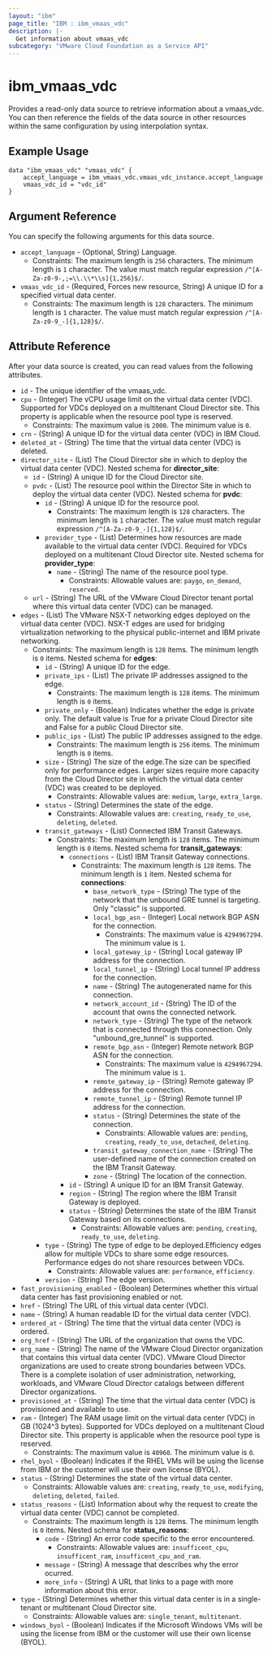 ```yaml
---
layout: "ibm"
page_title: "IBM : ibm_vmaas_vdc"
description: |-
  Get information about vmaas_vdc
subcategory: "VMware Cloud Foundation as a Service API"
---
```


# ibm_vmaas_vdc

Provides a read-only data source to retrieve information about a vmaas_vdc. You can then reference the fields of the data source in other resources within the same configuration by using interpolation syntax.

## Example Usage

```hcl
data "ibm_vmaas_vdc" "vmaas_vdc" {
	accept_language = ibm_vmaas_vdc.vmaas_vdc_instance.accept_language
	vmaas_vdc_id = "vdc_id"
}
```

## Argument Reference

You can specify the following arguments for this data source.

* `accept_language` - (Optional, String) Language.
  * Constraints: The maximum length is `256` characters. The minimum length is `1` character. The value must match regular expression `/^[A-Za-z0-9-,;=\\.\\*\\s]{1,256}$/`.
* `vmaas_vdc_id` - (Required, Forces new resource, String) A unique ID for a specified virtual data center.
  * Constraints: The maximum length is `128` characters. The minimum length is `1` character. The value must match regular expression `/^[A-Za-z0-9_-]{1,128}$/`.

## Attribute Reference

After your data source is created, you can read values from the following attributes.

* `id` - The unique identifier of the vmaas_vdc.
* `cpu` - (Integer) The vCPU usage limit on the virtual data center (VDC). Supported for VDCs deployed on a multitenant Cloud Director site. This property is applicable when the resource pool type is reserved.
  * Constraints: The maximum value is `2000`. The minimum value is `0`.
* `crn` - (String) A unique ID for the virtual data center (VDC) in IBM Cloud.
* `deleted_at` - (String) The time that the virtual data center (VDC) is deleted.
* `director_site` - (List) The Cloud Director site in which to deploy the virtual data center (VDC).
Nested schema for **director_site**:
	* `id` - (String) A unique ID for the Cloud Director site.
	* `pvdc` - (List) The resource pool within the Director Site in which to deploy the virtual data center (VDC).
	Nested schema for **pvdc**:
		* `id` - (String) A unique ID for the resource pool.
		  * Constraints: The maximum length is `128` characters. The minimum length is `1` character. The value must match regular expression `/^[A-Za-z0-9_-]{1,128}$/`.
		* `provider_type` - (List) Determines how resources are made available to the virtual data center (VDC). Required for VDCs deployed on a multitenant Cloud Director site.
		Nested schema for **provider_type**:
			* `name` - (String) The name of the resource pool type.
			  * Constraints: Allowable values are: `paygo`, `on_demand`, `reserved`.
	* `url` - (String) The URL of the VMware Cloud Director tenant portal where this virtual data center (VDC) can be managed.
* `edges` - (List) The VMware NSX-T networking edges deployed on the virtual data center (VDC). NSX-T edges are used for bridging virtualization networking to the physical public-internet and IBM private networking.
  * Constraints: The maximum length is `128` items. The minimum length is `0` items.
Nested schema for **edges**:
	* `id` - (String) A unique ID for the edge.
	* `private_ips` - (List) The private IP addresses assigned to the edge.
	  * Constraints: The maximum length is `128` items. The minimum length is `0` items.
	* `private_only` - (Boolean) Indicates whether the edge is private only. The default value is True for a private Cloud Director site and False for a public Cloud Director site.
	* `public_ips` - (List) The public IP addresses assigned to the edge.
	  * Constraints: The maximum length is `256` items. The minimum length is `0` items.
	* `size` - (String) The size of the edge.The size can be specified only for performance edges. Larger sizes require more capacity from the Cloud Director site in which the virtual data center (VDC) was created to be deployed.
	  * Constraints: Allowable values are: `medium`, `large`, `extra_large`.
	* `status` - (String) Determines the state of the edge.
	  * Constraints: Allowable values are: `creating`, `ready_to_use`, `deleting`, `deleted`.
	* `transit_gateways` - (List) Connected IBM Transit Gateways.
	  * Constraints: The maximum length is `128` items. The minimum length is `0` items.
	Nested schema for **transit_gateways**:
		* `connections` - (List) IBM Transit Gateway connections.
		  * Constraints: The maximum length is `128` items. The minimum length is `1` item.
		Nested schema for **connections**:
			* `base_network_type` - (String) The type of the network that the unbound GRE tunnel is targeting. Only "classic" is supported.
			* `local_bgp_asn` - (Integer) Local network BGP ASN for the connection.
			  * Constraints: The maximum value is `4294967294`. The minimum value is `1`.
			* `local_gateway_ip` - (String) Local gateway IP address for the connection.
			* `local_tunnel_ip` - (String) Local tunnel IP address for the connection.
			* `name` - (String) The autogenerated name for this connection.
			* `network_account_id` - (String) The ID of the account that owns the connected network.
			* `network_type` - (String) The type of the network that is connected through this connection. Only "unbound_gre_tunnel" is supported.
			* `remote_bgp_asn` - (Integer) Remote network BGP ASN for the connection.
			  * Constraints: The maximum value is `4294967294`. The minimum value is `1`.
			* `remote_gateway_ip` - (String) Remote gateway IP address for the connection.
			* `remote_tunnel_ip` - (String) Remote tunnel IP address for the connection.
			* `status` - (String) Determines the state of the connection.
			  * Constraints: Allowable values are: `pending`, `creating`, `ready_to_use`, `detached`, `deleting`.
			* `transit_gateway_connection_name` - (String) The user-defined name of the connection created on the IBM Transit Gateway.
			* `zone` - (String) The location of the connection.
		* `id` - (String) A unique ID for an IBM Transit Gateway.
		* `region` - (String) The region where the IBM Transit Gateway is deployed.
		* `status` - (String) Determines the state of the IBM Transit Gateway based on its connections.
		  * Constraints: Allowable values are: `pending`, `creating`, `ready_to_use`, `deleting`.
	* `type` - (String) The type of edge to be deployed.Efficiency edges allow for multiple VDCs to share some edge resources. Performance edges do not share resources between VDCs.
	  * Constraints: Allowable values are: `performance`, `efficiency`.
	* `version` - (String) The edge version.
* `fast_provisioning_enabled` - (Boolean) Determines whether this virtual data center has fast provisioning enabled or not.
* `href` - (String) The URL of this virtual data center (VDC).
* `name` - (String) A human readable ID for the virtual data center (VDC).
* `ordered_at` - (String) The time that the virtual data center (VDC) is ordered.
* `org_href` - (String) The URL of the organization that owns the VDC.
* `org_name` - (String) The name of the VMware Cloud Director organization that contains this virtual data center (VDC). VMware Cloud Director organizations are used to create strong boundaries between VDCs. There is a complete isolation of user administration, networking, workloads, and VMware Cloud Director catalogs between different Director organizations.
* `provisioned_at` - (String) The time that the virtual data center (VDC) is provisioned and available to use.
* `ram` - (Integer) The RAM usage limit on the virtual data center (VDC) in GB (1024^3 bytes). Supported for VDCs deployed on a multitenant Cloud Director site. This property is applicable when the resource pool type is reserved.
  * Constraints: The maximum value is `40960`. The minimum value is `0`.
* `rhel_byol` - (Boolean) Indicates if the RHEL VMs will be using the license from IBM or the customer will use their own license (BYOL).
* `status` - (String) Determines the state of the virtual data center.
  * Constraints: Allowable values are: `creating`, `ready_to_use`, `modifying`, `deleting`, `deleted`, `failed`.
* `status_reasons` - (List) Information about why the request to create the virtual data center (VDC) cannot be completed.
  * Constraints: The maximum length is `128` items. The minimum length is `0` items.
Nested schema for **status_reasons**:
	* `code` - (String) An error code specific to the error encountered.
	  * Constraints: Allowable values are: `insufficent_cpu`, `insufficent_ram`, `insufficent_cpu_and_ram`.
	* `message` - (String) A message that describes why the error ocurred.
	* `more_info` - (String) A URL that links to a page with more information about this error.
* `type` - (String) Determines whether this virtual data center is in a single-tenant or multitenant Cloud Director site.
  * Constraints: Allowable values are: `single_tenant`, `multitenant`.
* `windows_byol` - (Boolean) Indicates if the Microsoft Windows VMs will be using the license from IBM or the customer will use their own license (BYOL).

